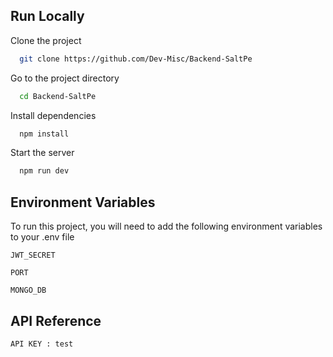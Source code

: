 ## Run Locally

Clone the project

```bash
  git clone https://github.com/Dev-Misc/Backend-SaltPe
```

Go to the project directory

```bash
  cd Backend-SaltPe
```

Install dependencies

```bash
  npm install
```

Start the server

```bash
  npm run dev
```

## Environment Variables

To run this project, you will need to add the following environment variables to your .env file

`JWT_SECRET`

`PORT`

`MONGO_DB`

## API Reference

`API KEY : test`
